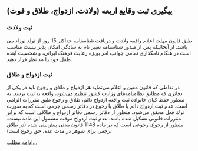 ## پیگیری ثبت وقایع اربعه (ولادت، ازدواج، طلاق و فوت)

### ثبت ولادت
طبق قانون مهلت اعلام واقعه ولادت و دریافت شناسنامه حداکثر 15 روز از تولد نوزاد می باشد. از آنجائیکه پس از صدور شناسنامه تغییر نام به سادگی امکان پذیر نیست مناسب است در هنگام نامگذاری تمامی جوانب امر بویژه رعایت فرهنگ ایرانی، و شخصیت آینده طفل خود را مد نظر قرار دهید.

### ثبت ازدواج و طلاق 
در نقاطی که قانون معین و اعلام می‌نماید هر ازدواج و طلاق و رجوع باید در یکی از دفاتری که مطابق نظامنامه‌های وزارت کشور تنظیم می‌شود، واقعه به ثبت برسد. به منظور حفظ كیان خانواده ثبت واقعه ازدواج دائم، طلاق و رجوع طبق مقررات الزامی است. عدم ثبت ازدواج دائم یا طلاق یا رجوع در دفاتر رسمی جرمی است كه به صورت ترك فعل محقق می‌شود. منظور از دفاتر رسمی دفاتر ازدواج و طلاقی است كه برابر مقررات قانونی تشكیل شده باشد. عدم ثبت ازدواج موقت مشمول این ماده نیست.
منظور از رجوع، رجوعی است که در ماده 1148 قانون مدنی پیش‌بینی شده (در طلاق رجعی برای شوهر در مدت عده، حق رجوع است).

[ادامه مطلب...](./page.php?id=fot)